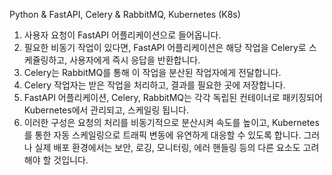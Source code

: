 Python & FastAPI, Celery & RabbitMQ, Kubernetes (K8s)

1. 사용자 요청이 FastAPI 어플리케이션으로 들어옵니다.
2. 필요한 비동기 작업이 있다면, FastAPI 어플리케이션은 해당 작업을 Celery로 스케쥴링하고, 사용자에게 즉시 응답을 반환합니다.
3. Celery는 RabbitMQ를 통해 이 작업을 분산된 작업자에게 전달합니다.
4. Celery 작업자는 받은 작업을 처리하고, 결과를 필요한 곳에 저장합니다.
5. FastAPI 어플리케이션, Celery, RabbitMQ는 각각 독립된 컨테이너로 패키징되어 Kubernetes에서 관리되고, 스케일링 됩니다.
6. 이러한 구성은 요청의 처리를 비동기적으로 분산시켜 속도를 높이고, Kubernetes를 통한 자동 스케일링으로 트래픽 변동에 유연하게 대응할 수 있도록 합니다. 그러나 실제 배포 환경에서는 보안, 로깅, 모니터링, 에러 핸들링 등의 다른 요소도 고려해야 할 것입니다.
